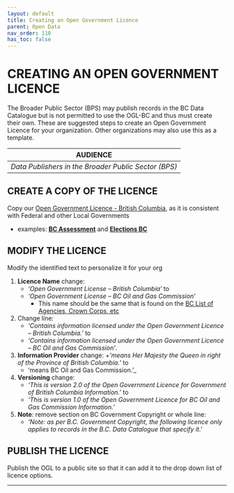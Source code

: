 ```yaml
---
layout: default
title: Creating an Open Government Licence
parent: Open Data
nav_order: 110
has_toc: false
---
```


# CREATING AN OPEN GOVERNMENT LICENCE

The Broader Public Sector (BPS) may publish records in the BC Data Catalogue but is not permitted to use the OGL-BC and thus must create their own. These are suggested steps to create an Open Government Licence for your organization. Other organizations may also use this as a template.

|**AUDIENCE**|
|:---:|
| *Data Publishers in the Broader Public Sector (BPS)* |

## CREATE A COPY OF THE LICENCE
Copy our [Open Government Licence - British Columbia](https://www2.gov.bc.ca/gov/content?id=A519A56BC2BF44E4A008B33FCF527F61), as it is consistent with Federal and other Local Governments
+ examples: [**BC Assessment**](https://info.bcassessment.ca/pages/opengovernmentlicencebcassessment.aspx) and [**Elections BC**](https://www.elections.bc.ca/docs/EBC-Open-Data-Licence.pdf)

## MODIFY THE LICENCE
Modify the identified text to personalize it for your org
1. **Licence Name** change:
	+ _‘Open Government License – British Columbia’_ to
	+ _‘Open Government License – BC Oil and Gas Commission’_
		+ This name should be the same that is found on the [BC List of Agencies, Crown Corps, etc](https://www.bcpublicsectorboardapplications.gov.bc.ca/s/directoryofagencies)
1. Change line:
	+ _‘Contains information licensed under the Open Government Licence – British Columbia.’_ to
	+ _‘Contains information licensed under the Open Government Licence – BC Oil and Gas Commission’_.
1. **Information Provider** change:
	+_‘means Her Majesty the Queen in right of the Province of British Columbia.’_ to
	+ ‘means BC Oil and Gas Commission.’_
1. **Versioning** change:
	+ _‘This is version 2.0 of the Open Government Licence for Government of British Columbia Information.’_ to
	+ _‘This is version 1.0 of the Open Government Licence for BC Oil and Gas Commission Information.’_
1. **Note**: remove section on BC Government Copyright or whole line:
	+ _'Note: as per B.C. Government Copyright, the following licence only applies to records in the B.C. Data Catalogue that specify it.'_

## PUBLISH THE LICENCE 
Publish the OGL to a public site so that it can add it to the drop down list of licence options.

------------------------------------
